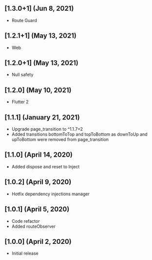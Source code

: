 ## [1.3.0+1] (Jun 8, 2021)
- Route Guard

## [1.2.1+1] (May 13, 2021)
- Web

## [1.2.0+1] (May 13, 2021)
- Null safety

## [1.2.0] (May 10, 2021)
- Flutter 2

## [1.1.1] (January 21, 2021)
- Upgrade page_transition to ^1.1.7+2
- Added transitions bottomToTop and topToBottom as downToUp and upToBottom were removed from page_transition

## [1.1.0] (April 14, 2020)
- Added dispose and reset to Inject

## [1.0.2] (April 9, 2020)
- Hotfix dependency injections manager

## [1.0.1] (April 5, 2020)
- Code refactor
- Added routeObserver

## [1.0.0] (April 2, 2020)
- Initial release